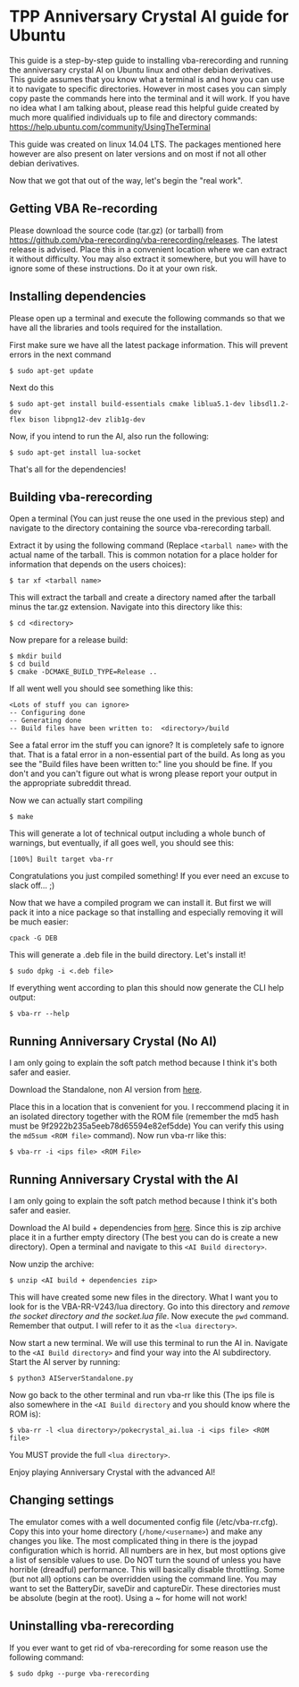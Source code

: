 # TPP Anniversary Crystal AI guide for Ubuntu

This guide is a step-by-step guide to installing vba-rerecording and running the
anniversary crystal AI on Ubuntu linux
and other debian derivatives. This guide assumes that you know what a terminal
is and how you can use it to navigate to specific directories. However in most
cases you can simply copy paste the commands here into the terminal and it will
work. If you have no idea what I am talking about, please read this helpful guide
created by much more qualified individuals up to file and directory commands:
https://help.ubuntu.com/community/UsingTheTerminal

This guide was created on linux 14.04 LTS. The packages mentioned here however
are also present on later versions and on most if not all other debian derivatives.

Now that we got that out of the way, let's begin the "real work".

## Getting VBA Re-recording

Please download the source code (tar.gz) (or tarball) from
https://github.com/vba-rerecording/vba-rerecording/releases. The latest
release is advised. Place this in a convenient location where we can extract
it without difficulty. You may also extract it somewhere, but you will
have to ignore some of these instructions. Do it at your own risk.

## Installing dependencies

Please open up a terminal and execute the following commands so that we have
all the libraries and tools required for the installation.

First make sure we have all the latest package information. This will prevent
errors in the next command

```
$ sudo apt-get update
```

Next do this

```
$ sudo apt-get install build-essentials cmake liblua5.1-dev libsdl1.2-dev
flex bison libpng12-dev zlib1g-dev
```

Now, if you intend to run the AI, also run the following:

```
$ sudo apt-get install lua-socket
```

That's all for the dependencies!

## Building vba-rerecording

Open a terminal (You can just reuse the one used in the previous step) and
navigate to the directory containing the source vba-rerecording tarball.

Extract it by using the following command (Replace `<tarball name>` with the
actual name of the tarball. This is common notation for a place holder for
information that depends on the users choices):

```
$ tar xf <tarball name>
```

This will extract the tarball and create a directory named after the
tarball minus the tar.gz extension. Navigate into this directory
like this:

```
$ cd <directory>
```

Now prepare for a release build:

```
$ mkdir build
$ cd build
$ cmake -DCMAKE_BUILD_TYPE=Release ..
```

If all went well you should see something like this:
```
<Lots of stuff you can ignore>
-- Configuring done
-- Generating done
-- Build files have been written to:  <directory>/build
```
See a fatal error im the stuff you can ignore? It is
completely safe to ignore that. That is a fatal error in a non-essential
part of the build. As long as you see the "Build files have been written
to:" line you should be fine. If you don't and you can't figure out what is
wrong please report your output in the appropriate subreddit thread.

Now we can actually start compiling

```
$ make
```

This will generate a lot of technical output including a whole bunch of warnings,
but eventually, if all goes well, you should see this:

```
[100%] Built target vba-rr
```

Congratulations you just compiled something! If you ever need an excuse
to slack off... ;)

Now that we have a compiled program we can install it. But first we
will pack it into a nice package so that installing and especially removing it will be much easier:

```
cpack -G DEB
```

This will generate a .deb file in the build
directory. Let's install it!

```
$ sudo dpkg -i <.deb file>
```

If everything went according to plan this should now generate the CLI help
output:

```
$ vba-rr --help
```

## Running Anniversary Crystal (No AI)

I am only going to explain the soft patch method because I think it's both safer and easier.

Download the Standalone, non AI version from [here](http://twitchplayspokemon.github.io/tppcrystal251/).

Place this in a location that is convenient for you. I reccommend placing it in an isolated
directory together with the ROM file (remember the md5 hash must be 9f2922b235a5eeb78d65594e82ef5dde)
You can verify this using the `md5sum <ROM file>` command). Now run vba-rr like this:

```
$ vba-rr -i <ips file> <ROM File>
```

## Running Anniversary Crystal with the AI

I am only going to explain the soft patch method because I think it's both safer and easier.

Download the AI build + dependencies from [here](http://twitchplayspokemon.github.io/tppcrystal251/).
Since this is zip archive place it in a further empty directory (The best you can do is
create a new directory). Open a terminal and navigate to this `<AI Build directory>`.

Now unzip the archive:

```
$ unzip <AI build + dependencies zip>
```

This will have created some new files in the directory. What I want you to look
for is the VBA-RR-V243/lua directory. Go into this directory and *remove the socket
directory and the socket.lua file*. Now execute the `pwd` command. Remember
that output. I will refer to it as the `<lua directory>`.

Now start a new terminal. We will use this terminal to run the AI in.
Navigate to the `<AI Build directory>` and find your way into the AI
subdirectory. Start the AI server by running:

```
$ python3 AIServerStandalone.py
```

Now go back to the other terminal and run vba-rr like this (The ips file is
also somewhere in the `<AI Build directory` and you should know where the ROM is):

```
$ vba-rr -l <lua directory>/pokecrystal_ai.lua -i <ips file> <ROM file>
```

You MUST provide the full `<lua directory>`.

Enjoy playing Anniversary Crystal with the advanced AI!

## Changing settings

The emulator comes with a well documented config file (/etc/vba-rr.cfg).
Copy this into your home directory (`/home/<username>`) and make any
changes you like. The most complicated thing in there is the joypad
configuration which is horrid. All numbers are in hex, but most options
give a list of sensible values to use. Do NOT turn the sound of unless
you have horrible (dreadful) performance. This will basically disable
throttling. Some (but not all) options can be overridden using the
command line. You may want to set the BatteryDir, saveDir and captureDir.
These directories must be absolute (begin at the root). Using a ~ for home
will not work!


## Uninstalling vba-rerecording

If you ever want to get rid of vba-rerecording for some reason use the
following command:

```
$ sudo dpkg --purge vba-rerecording
```
